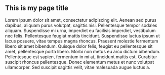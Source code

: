 ## This is my page title

Lorem ipsum dolor sit amet, consectetur adipiscing elit. Aenean sed purus dapibus, aliquam purus volutpat, sagittis nisi. Pellentesque tempor sodales aliquam. Suspendisse mi urna, imperdiet eu facilisis imperdiet, vestibulum nec felis. Pellentesque feugiat mattis tincidunt. Suspendisse luctus ipsum ut lacus posuere, vitae tempus magna rhoncus. Praesent molestie fermentum libero sit amet bibendum. Quisque dolor felis, feugiat eu pellentesque sit amet, pellentesque porta libero. Morbi non metus eu arcu dictum bibendum. Pellentesque est sapien, fermentum in mi at, tincidunt mattis est. Curabitur suscipit rhoncus pellentesque. Donec elementum metus et nunc volutpat ullamcorper. Sed suscipit sagittis velit, vitae malesuada augue luctus a.
